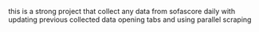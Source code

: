 this is a strong project that collect any data from sofascore daily with updating previous collected data 
opening tabs and using parallel scraping 
